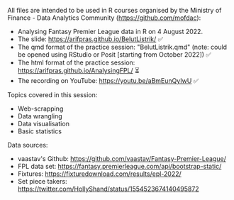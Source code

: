 All files are intended to be used in R courses organised by the Ministry of Finance - Data Analytics Community (https://github.com/mofdac):
- Analysing Fantasy Premier League data in R on 4 August 2022.
- The slide: https://arifpras.github.io/BelutListrik/ :white_check_mark:
- The qmd format of the practice session: "BelutListrik.qmd" (note: could be opened using RStudio or Posit [starting from October 2022]) :white_check_mark:
- The html format of the practice session: https://arifpras.github.io/AnalysingFPL/ :hourglass_flowing_sand:
- The recording on YouTube: https://youtu.be/aBmEunQyIwU :white_check_mark:

Topics covered in this session:
- Web-scrapping
- Data wrangling
- Data visualisation
- Basic statistics

Data sources:
- vaastav's Github: https://github.com/vaastav/Fantasy-Premier-League/
- FPL data set: https://fantasy.premierleague.com/api/bootstrap-static/
- Fixtures: https://fixturedownload.com/results/epl-2022/
- Set piece takers: https://twitter.com/HollyShand/status/1554523674140495872

